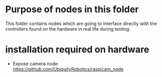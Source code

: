 # Purpose of nodes in this folder

This folder contains nodes which are going to interface directly with the controllers found on the hardware in real life during testing.



# installation required on hardware


- Expose camera node: https://github.com/UbiquityRobotics/raspicam_node
